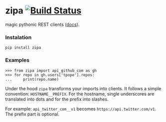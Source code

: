 zipa [![Build Status](https://api.travis-ci.org/PressLabs/zipa.svg)](https://travis-ci.org/PressLabs/zipa)
====
magic pythonic REST clients ([docs](http://zipa.readthedocs.org/)).

### Instalation
``` pip install zipa ```

### Examples

```
>>> from zipa import api_github_com as gh
>>> for repo in gh.users['tpope'].repos:
...     print(repo.name)

```

Under the hood `zipa` transforms your imports into clients. It follows a simple
convention: `HOSTNAME__PREFIX`. For the hostname, single underscores are
translated into dots and for the prefix into slashes.

For example: `api_twitter_com__v1` becomes `https://api.twitter.com/v1`. The
prefix part is optional.
